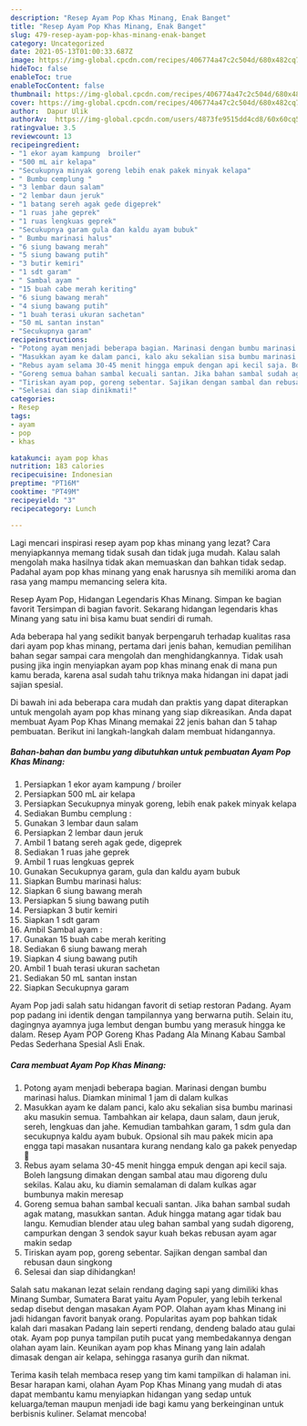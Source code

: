 ```yaml
---
description: "Resep Ayam Pop Khas Minang, Enak Banget"
title: "Resep Ayam Pop Khas Minang, Enak Banget"
slug: 479-resep-ayam-pop-khas-minang-enak-banget
category: Uncategorized
date: 2021-05-13T01:00:33.687Z
image: https://img-global.cpcdn.com/recipes/406774a47c2c504d/680x482cq70/ayam-pop-khas-minang-foto-resep-utama.jpg
hideToc: false
enableToc: true
enableTocContent: false
thumbnail: https://img-global.cpcdn.com/recipes/406774a47c2c504d/680x482cq70/ayam-pop-khas-minang-foto-resep-utama.jpg
cover: https://img-global.cpcdn.com/recipes/406774a47c2c504d/680x482cq70/ayam-pop-khas-minang-foto-resep-utama.jpg
author:  Dapur Ulik
authorAv:  https://img-global.cpcdn.com/users/4873fe9515dd4cd8/60x60cq50/avatar.jpg
ratingvalue: 3.5
reviewcount: 13
recipeingredient:
- "1 ekor ayam kampung  broiler"
- "500 mL air kelapa"
- "Secukupnya minyak goreng lebih enak pakek minyak kelapa"
- " Bumbu cemplung "
- "3 lembar daun salam"
- "2 lembar daun jeruk"
- "1 batang sereh agak gede digeprek"
- "1 ruas jahe geprek"
- "1 ruas lengkuas geprek"
- "Secukupnya garam gula dan kaldu ayam bubuk"
- " Bumbu marinasi halus"
- "6 siung bawang merah"
- "5 siung bawang putih"
- "3 butir kemiri"
- "1 sdt garam"
- " Sambal ayam "
- "15 buah cabe merah keriting"
- "6 siung bawang merah"
- "4 siung bawang putih"
- "1 buah terasi ukuran sachetan"
- "50 mL santan instan"
- "Secukupnya garam"
recipeinstructions:
- "Potong ayam menjadi beberapa bagian. Marinasi dengan bumbu marinasi halus. Diamkan minimal 1 jam di dalam kulkas"
- "Masukkan ayam ke dalam panci, kalo aku sekalian sisa bumbu marinasi aku masukin semua. Tambahkan air kelapa, daun salam, daun jeruk, sereh, lengkuas dan jahe. Kemudian tambahkan garam, 1 sdm gula dan secukupnya kaldu ayam bubuk. Opsional sih mau pakek micin apa engga tapi masakan nusantara kurang nendang kalo ga pakek penyedap🤣"
- "Rebus ayam selama 30-45 menit hingga empuk dengan api kecil saja. Boleh langsung dimakan dengan sambal atau mau digoreng dulu sekilas. Kalau aku, ku diamin semalaman di dalam kulkas agar bumbunya makin meresap"
- "Goreng semua bahan sambal kecuali santan. Jika bahan sambal sudah agak matang, masukkan santan. Aduk hingga matang agar tidak bau langu. Kemudian blender atau uleg bahan sambal yang sudah digoreng, campurkan dengan 3 sendok sayur kuah bekas rebusan ayam agar makin sedap"
- "Tiriskan ayam pop, goreng sebentar. Sajikan dengan sambal dan rebusan daun singkong"
- "Selesai dan siap dinikmati!"
categories:
- Resep
tags:
- ayam
- pop
- khas

katakunci: ayam pop khas 
nutrition: 183 calories
recipecuisine: Indonesian
preptime: "PT16M"
cooktime: "PT49M"
recipeyield: "3"
recipecategory: Lunch

---
```



Lagi mencari inspirasi resep ayam pop khas minang yang lezat? Cara menyiapkannya memang tidak susah dan tidak juga mudah. Kalau salah mengolah maka hasilnya tidak akan memuaskan dan bahkan tidak sedap. Padahal ayam pop khas minang yang enak harusnya sih memiliki aroma dan rasa yang mampu memancing selera kita.


Resep Ayam Pop, Hidangan Legendaris Khas Minang. Simpan ke bagian favorit Tersimpan di bagian favorit. Sekarang hidangan legendaris khas Minang yang satu ini bisa kamu buat sendiri di rumah.

Ada beberapa hal yang sedikit banyak berpengaruh terhadap kualitas rasa dari ayam pop khas minang, pertama dari jenis bahan, kemudian pemilihan bahan segar sampai cara mengolah dan menghidangkannya. Tidak usah pusing jika ingin menyiapkan ayam pop khas minang enak di mana pun kamu berada, karena asal sudah tahu triknya maka hidangan ini dapat jadi sajian spesial.


Di bawah ini ada beberapa cara mudah dan praktis yang dapat diterapkan untuk mengolah ayam pop khas minang yang siap dikreasikan. Anda dapat membuat Ayam Pop Khas Minang memakai 22 jenis bahan dan 5 tahap pembuatan. Berikut ini langkah-langkah dalam membuat hidangannya.

<!--inarticleads1-->

##### Bahan-bahan dan bumbu yang dibutuhkan untuk pembuatan Ayam Pop Khas Minang:

1. Persiapkan 1 ekor ayam kampung / broiler
1. Persiapkan 500 mL air kelapa
1. Persiapkan Secukupnya minyak goreng, lebih enak pakek minyak kelapa
1. Sediakan  Bumbu cemplung :
1. Gunakan 3 lembar daun salam
1. Persiapkan 2 lembar daun jeruk
1. Ambil 1 batang sereh agak gede, digeprek
1. Sediakan 1 ruas jahe geprek
1. Ambil 1 ruas lengkuas geprek
1. Gunakan Secukupnya garam, gula dan kaldu ayam bubuk
1. Siapkan  Bumbu marinasi halus:
1. Siapkan 6 siung bawang merah
1. Persiapkan 5 siung bawang putih
1. Persiapkan 3 butir kemiri
1. Siapkan 1 sdt garam
1. Ambil  Sambal ayam :
1. Gunakan 15 buah cabe merah keriting
1. Sediakan 6 siung bawang merah
1. Siapkan 4 siung bawang putih
1. Ambil 1 buah terasi ukuran sachetan
1. Sediakan 50 mL santan instan
1. Siapkan Secukupnya garam


Ayam Pop jadi salah satu hidangan favorit di setiap restoran Padang. Ayam pop padang ini identik dengan tampilannya yang berwarna putih. Selain itu, dagingnya ayamnya juga lembut dengan bumbu yang merasuk hingga ke dalam. Resep Ayam POP Goreng Khas Padang Ala Minang Kabau Sambal Pedas Sederhana Spesial Asli Enak. 

<!--inarticleads2-->

##### Cara membuat Ayam Pop Khas Minang:

1. Potong ayam menjadi beberapa bagian. Marinasi dengan bumbu marinasi halus. Diamkan minimal 1 jam di dalam kulkas
1. Masukkan ayam ke dalam panci, kalo aku sekalian sisa bumbu marinasi aku masukin semua. Tambahkan air kelapa, daun salam, daun jeruk, sereh, lengkuas dan jahe. Kemudian tambahkan garam, 1 sdm gula dan secukupnya kaldu ayam bubuk. Opsional sih mau pakek micin apa engga tapi masakan nusantara kurang nendang kalo ga pakek penyedap🤣
1. Rebus ayam selama 30-45 menit hingga empuk dengan api kecil saja. Boleh langsung dimakan dengan sambal atau mau digoreng dulu sekilas. Kalau aku, ku diamin semalaman di dalam kulkas agar bumbunya makin meresap
1. Goreng semua bahan sambal kecuali santan. Jika bahan sambal sudah agak matang, masukkan santan. Aduk hingga matang agar tidak bau langu. Kemudian blender atau uleg bahan sambal yang sudah digoreng, campurkan dengan 3 sendok sayur kuah bekas rebusan ayam agar makin sedap
1. Tiriskan ayam pop, goreng sebentar. Sajikan dengan sambal dan rebusan daun singkong
1. Selesai dan siap dihidangkan!

Salah satu makanan lezat selain rendang daging sapi yang dimiliki khas Minang Sumbar, Sumatera Barat yaitu Ayam Populer, yang lebih terkenal sedap disebut dengan masakan Ayam POP. Olahan ayam khas Minang ini jadi hidangan favorit banyak orang. Popularitas ayam pop bahkan tidak kalah dari masakan Padang lain seperti rendang, dendeng balado atau gulai otak. Ayam pop punya tampilan putih pucat yang membedakannya dengan olahan ayam lain. Keunikan ayam pop khas Minang yang lain adalah dimasak dengan air kelapa, sehingga rasanya gurih dan nikmat. 

Terima kasih telah membaca resep yang tim kami tampilkan di halaman ini. Besar harapan kami, olahan Ayam Pop Khas Minang yang mudah di atas dapat membantu kamu menyiapkan hidangan yang sedap untuk keluarga/teman maupun menjadi ide bagi kamu yang berkeinginan untuk berbisnis kuliner. Selamat mencoba!
